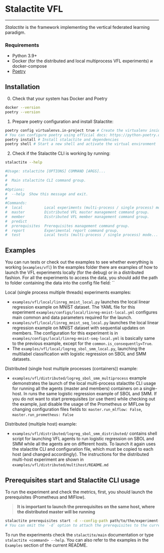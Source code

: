 # Stalactite VFL
___

_Stalactite_ is the framework implementing the vertical federated learning paradigm. 

### Requirements
- Python 3.9+
- Docker (for the distributed and local multiprocess VFL experiments) и docker-compose
- [Poetry](https://python-poetry.org/docs/#installing-with-pipx) 

## Installation
0. Check that your system has Docker and Poetry
```bash
docker --version
poetry --version
```
1. Prepare poetry configuration and install Stalactite:
```bash
poetry config virtualenvs.in-project true # Create the virtualenv inside the project’s root directory.
# You can configure poetry using official docs: https://python-poetry.org/docs/configuration/
poetry install # Install stalactite and dependencies
poetry shell # Start a new shell and activate the virtual environment
```
2. Check if the Stalactite CLI is working by running:
```bash
stalactite --help

#Usage: stalactite [OPTIONS] COMMAND [ARGS]...
#
#  Main stalactite CLI command group.
#
#Options:
#  --help  Show this message and exit.
#
#Commands:
#  local          Local experiments (multi-process / single process) mode...
#  master         Distributed VFL master management command group.
#  member         Distributed VFL member management command group.
#  predict
#  prerequisites  Prerequisites management command group.
#  report         Experimental report command group.
#  test           Local tests (multi-process / single process) mode...
```

## Examples 
You can run tests or check out the examples to see whether everything is working (`examples/vfl`)
 In the examples folder there are examples of how to launch the VFL experiments locally (for the debug)
or in a distributed fashion.
For all the experiments to access the data, you should add the path to folder containing the
data into the config file field: ``

Local (single process multiple threads) experiments examples:
- `examples/vfl/local/linreg_mnist_local.py` launches the local linear regression example on MNIST dataset.
The YAML file for this experiment `examples/configs/local/linreg-mnist-local.yml` configures main common and data 
parameters required for the launch. 
- `examples/vfl/local/linreg_mnist_seq_local.py` launches the local linear regression example on MNIST dataset with 
sequential updates on members. The configuration for this experiment is in 
`examples/configs/local/linreg-mnist-seq-local.yml` is basically same to the previous example, except for the 
`common.is_consequently=True`.
- The `examples/vfl/local/logreg_sbol_smm_local.py`, launching the multilabel classification with 
logistic regression on SBOL and SMM datasets.

Distributed (single host multiple processes (containers)) example:
- `examples/vfl/distributed/logreg_sbol_smm_multiprocess` example demonstrates the launch of the local multi-process 
stalactite CLI usage for running all the agents (master and members) containers on a single-host. 
In runs the same logistic regression example of SBOL and SMM. If you do not want 
to start prerequisites (or use them) while checking out the example, just disable the usage of the Prometheus or MlFLow by
changing configuration files fields to: `master.run_mlflow: False`, `master.run_prometheus: False`

Distributed (multiple host) example:
- `examples/vfl/distributed/logreg_sbol_smm_distributed/` contains shell script for launching VFL agents to run 
logistic regression on SBOL and SMM while all the agents are on different hosts. To launch it again uses the 
stalactite CLI and configuration file, which must be copied to each host (and changed accordingly).
The instructions for the distributed multi-host experiment are shown in `examples/vfl/distributed/multihost/README.md`
  
## Prerequisites start and Stalactite CLI usage
To run the experiment and check the metrics, first, you should launch the prerequisites (Prometheus and MlFlow).
> **It is important to launch the prerequisites on the same host, where the distributed master will be running**

```bash
stalactite prerequisites start -d --config-path path/to/the/experiment-config.yml
# You can omit the `-d` option to attach the prerequisites to the current terminal
```

To run the experiments check the `stalactite/main` documentation or type `stalactite <command> --help`. You can also 
refer to the examples in the `Examples` section of the current README.

